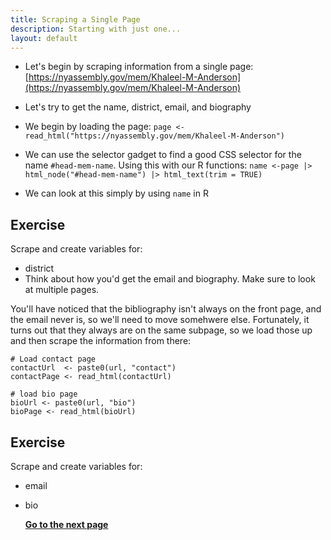 ```yaml
---
title: Scraping a Single Page
description: Starting with just one...
layout: default
---
```

* Let's begin by scraping information from a single page:
[https://nyassembly.gov/mem/Khaleel-M-Anderson](https://nyassembly.gov/mem/Khaleel-M-Anderson)
* Let's try to get the name, district, email, and biography
* We begin by loading the page:
`page <- read_html("https://nyassembly.gov/mem/Khaleel-M-Anderson")`
* We can use the selector gadget to find a good CSS selector for the name  `#head-mem-name`.
Using this with our R functions:
`name <-page |> html_node("#head-mem-name") |> html_text(trim = TRUE)`

* We can look at this simply by using `name` in R

## Exercise
Scrape and create variables for:
* district
* Think about how you'd get the email and biography. Make sure to look at multiple pages.

You'll have noticed that the bibliography isn't always on the front page, and the email never is, so we'll need to move somehwere else. Fortunately, it turns out that they always are on the same subpage, so we load those up and then scrape the information from there:

```
# Load contact page
contactUrl  <- paste0(url, "contact")
contactPage <- read_html(contactUrl)

# load bio page
bioUrl <- paste0(url, "bio")
bioPage <- read_html(bioUrl)
```

## Exercise
Scrape and create variables for:
* email
* bio
  

   
  **[Go to the next page](looping-multiple-pages)**
